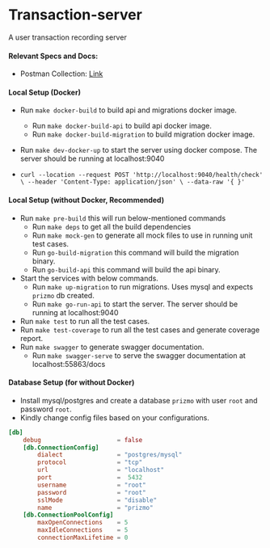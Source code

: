 # Transaction-server
A user transaction recording server
#### Relevant Specs and Docs:
- Postman Collection: [Link](https://documenter.getpostman.com/view/14037306/2sA2xpR8ns)

#### Local Setup (Docker)

- Run `make docker-build` to build api and migrations docker image.
  - Run `make docker-build-api` to build api docker image.
  - Run `make docker-build-migration` to build migration docker image.
  
- Run `make dev-docker-up` to start the server using docker compose. The server should be running at localhost:9040
- `curl --location --request POST 'http://localhost:9040/health/check' \
  --header 'Content-Type: application/json' \
  --data-raw '{ }'`

#### Local Setup (without Docker, Recommended)
- Run `make pre-build` this will run below-mentioned commands
    - Run `make deps` to get all the build dependencies
    - Run `make mock-gen` to generate all mock files to use in running unit test cases.
    - Run `go-build-migration` this command will build the migration binary.
    - Run `go-build-api` this command will build the api binary.
- Start the services with below commands.
    - Run `make up-migration` to run migrations. Uses mysql and expects `prizmo` db created.
    - Run `make go-run-api` to start the server. The server should be running at localhost:9040
- Run `make test` to run all the test cases.
- Run `make test-coverage` to run all the test cases and generate coverage report.
- Run `make swagger` to generate swagger documentation.
   - Run `make swagger-serve` to serve the swagger documentation at localhost:55863/docs

#### Database Setup (for without Docker)

- Install mysql/postgres and create a database `prizmo` with user `root` and password `root`.
- Kindly change config files based on your configurations.

```toml
[db]
    debug                     = false
    [db.ConnectionConfig]
        dialect               = "postgres/mysql"
        protocol              = "tcp"
        url                   = "localhost"
        port                  =  5432
        username              = "root"
        password              = "root"
        sslMode               = "disable"
        name                  = "prizmo"
    [db.ConnectionPoolConfig]
        maxOpenConnections    = 5
        maxIdleConnections    = 5
        connectionMaxLifetime = 0
```
